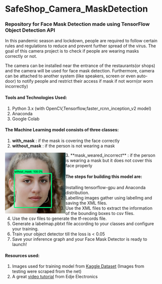 # SafeShop_Camera_MaskDetection
### Repository for Face Mask Detection made using TensorFlow Object Detection API

In this pandemic season and lockdown, people are required to follow certain rules and regulations to reduce and prevent further spread of the virus. 
The goal of this camera project is to check if people are wearing masks correctly or not.

The camera can be installed near the entrance of the restaurants(or shops) and the camera will be used for face mask detection. 
Furthermore, camera can be attached to another system (like speakers, screen or even auto-door) to notify people and restrict their access if mask if not worn(or worn incorrectly)

#### Tools and Technologies Used:
1. Python 3.x (with OpenCV,Tensorflow,faster_rcnn_inception_v2 model)
2. Anaconda
3. Google Colab

#### The Machine Learning model consists of three classes:
  1. **with_mask** : if the mask is covering the face correctly
  2. **without_mask** : if the person is not wearing a mask
  <img align="left" width="200" src="Images_for_readme/output1.png">
  3. **mask_weared_incorrect** : if the person is wearing a mask but it does not cover this face properly
  
#### The steps for building this model are:
  1. Installing tensorflow-gpu and Anaconda distribution.
  2. Labelling images gather using labelImg and saving the XML files.
  3. Use the XML files to extract the information of the bounding boxes to csv files.
  4. Use the csv files to generate the tf-records file.
  5. Generate a labelmap.pbtxt file according to your classes and configure your training.
  6. Train your object detector till the loss is < 0.05
  7. Save your inference graph and your Face Mask Detector is ready to launch!
  
#### Resources used:
1. Images used for training model from [Kaggle Dataset](https://www.kaggle.com/andrewmvd/face-mask-detection) (Images from testing were scraped from the net)
2. A great [video tutorial](https://www.youtube.com/watch?v=Rgpfk6eYxJA) from Edje Electronics
  
